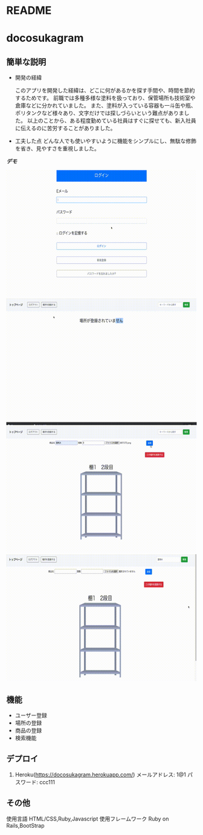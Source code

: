 # README
# docosukagram

## 簡単な説明
- 開発の経緯

  このアプリを開発した経緯は、どこに何があるかを探す手間や、時間を節約するためです。
  前職では多種多様な塗料を扱っており、保管場所も技術室や倉庫などに分かれていました。
  また、塗料が入っている容器も一斗缶や瓶、ポリタンクなど様々あり、文字だけでは探しづらいという難点がありました。
  以上のことから、ある程度勤めている社員はすぐに探せても、新入社員に伝えるのに苦労することがありました。

- 工夫した点
  どんな人でも使いやすいように機能をシンプルにし、無駄な修飾を省き、見やすさを重視しました。

***デモ***

![ログイン](app/image/0c5d0e16973e809395c0d9799730b4a1.mp4.gif)
![場所の登録](app/image/62d728803c84cb9cf2e675cb76c4bf5a.mp4.gif)
![商品の登録](app/image/fb471d3910ccb68d6300acc5cb0aae53.mp4.gif)
![商品の検索](app/image/3bb938c6d43740896d2eab6dffb13c9b.mp4.gif)
## 機能

- ユーザー登録
- 場所の登録
- 商品の登録
- 検索機能

## デプロイ

1. Heroku(https://docosukagram.herokuapp.com/)
メールアドレス: 1@1
パスワード: ccc111

## その他
使用言語 HTML/CSS,Ruby,Javascript
使用フレームワーク Ruby on Rails,BootStrap

